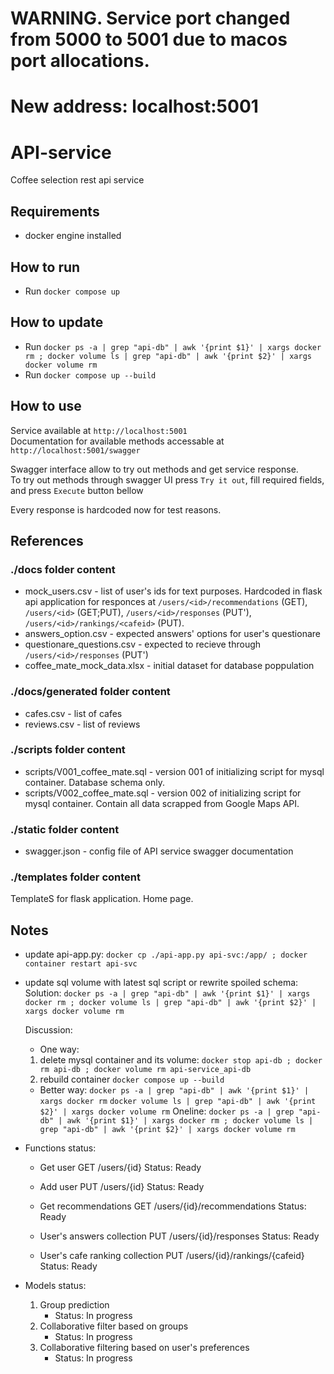 # WARNING. Service port changed from 5000 to 5001 due to macos port allocations.
# New address: localhost:5001

# API-service
 Coffee selection rest api service

## Requirements
* docker engine installed

## How to run

* Run `docker compose up`

## How to update

* Run `docker ps -a | grep "api-db" | awk '{print $1}' | xargs docker rm ; docker volume ls | grep "api-db" | awk '{print $2}' | xargs docker volume rm`
* Run `docker compose up --build`
## How to use

Service available at `http://localhost:5001`  
Documentation for available methods accessable at `http://localhost:5001/swagger`  

Swagger interface allow to try out methods and get service response.  
To try out methods through swagger UI press `Try it out`, fill required fields, and press `Execute` button bellow  

Every response is hardcoded now for test reasons.

## References

### ./docs folder content

* mock_users.csv - list of user's ids for text purposes. Hardcoded in flask api application for responces at `/users/<id>/recommendations` (GET), `/users/<id>` (GET;PUT), `/users/<id>/responses` (PUT'), `/users/<id>/rankings/<cafeid>` (PUT).
* answers_option.csv - expected answers' options for user's questionare
* questionare_questions.csv - expected to recieve through `/users/<id>/responses` (PUT')
* coffee_mate_mock_data.xlsx - initial dataset for database poppulation

### ./docs/generated folder content

* cafes.csv - list of cafes
* reviews.csv - list of reviews

### ./scripts folder content

* scripts/V001_coffee_mate.sql - version 001 of initializing script for mysql container. Database schema only. 
* scripts/V002_coffee_mate.sql - version 002 of initializing script for mysql container. Contain all data scrapped from Google Maps API.

### ./static folder content

* swagger.json - config file of API service swagger documentation

### ./templates folder content

TemplateS for flask application. Home page.

## Notes

* update api-app.py:
  `docker cp ./api-app.py api-svc:/app/ ; docker container restart api-svc`

* update sql volume with latest sql script or rewrite spoiled schema:
  Solution:
  `docker ps -a | grep "api-db" | awk '{print $1}' | xargs docker rm ; docker volume ls | grep "api-db" | awk '{print $2}' | xargs docker volume rm`
  
  Discussion:
  * One way:
  1. delete mysql container and its volume:
    `docker stop api-db ; docker rm api-db ; docker volume rm api-service_api-db`
  2. rebuild container
    `docker compose up --build`
  * Better way:
    `docker ps -a | grep "api-db" | awk '{print $1}' | xargs docker rm`
    `docker volume ls | grep "api-db" | awk '{print $2}' | xargs docker volume rm`
    Oneline:
    `docker ps -a | grep "api-db" | awk '{print $1}' | xargs docker rm ; docker volume ls | grep "api-db" | awk '{print $2}' | xargs docker volume rm`
* Functions status:

  * Get user
    GET /users/{id}
    Status: Ready

  * Add user
    PUT /users/{id}
    Status: Ready

  * Get recommendations
    GET /users/{id}/recommendations
    Status: Ready

  * User's answers collection
    PUT /users/{id}/responses
    Status: Ready

  * User's cafe ranking collection
    PUT /users/{id}/rankings/{cafeid} 
    Status: Ready

* Models status:
  1. Group prediction
      - Status: In progress
  2. Collaborative filter based on groups
      - Status: In progress
  3. Collaborative filtering based on user's preferences
      - Status: In progress